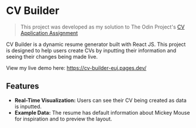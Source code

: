# CV Builder
> This project was developed as my solution to The Odin Project's [CV Application Assignment](https://www.theodinproject.com/lessons/node-path-react-new-cv-application)

CV Builder is a dynamic resume generator built with React JS. This project is designed to help users create CVs by inputting their information and seeing their changes being made live.

View my live demo here: https://cv-builder-euj.pages.dev/

## Features
- **Real-Time Visualization:** Users can see their CV being created as data is inputted.
- **Example Data:** The resume has default information about Mickey Mouse for inspiration and to preview the layout.